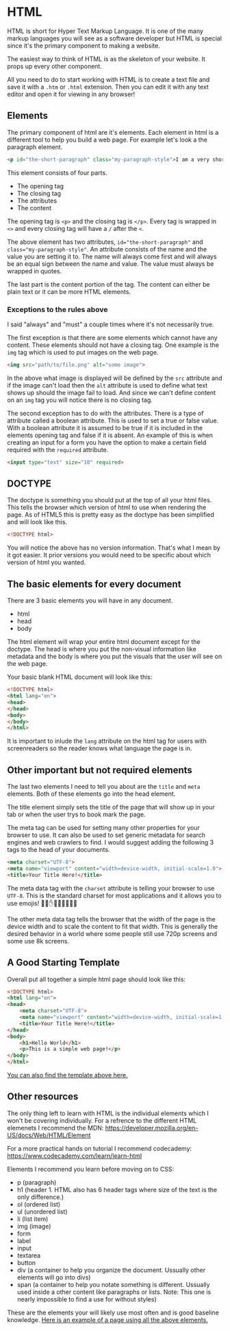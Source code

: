 # HTML

HTML is short for Hyper Text Markup Language. It is one of the many markup languages you will see as a software developer but HTML is special since it's the primary component to making a website.

The easiest way to think of HTML is as the skeleton of your website. It props up every other component.

All you need to do to start working with HTML is to create a text file and save it with a `.htm` or `.html` extension. Then you can edit it with any text editor and open it for viewing in any browser!

## Elements

The primary component of html are it's elements. Each element in html is a different tool to help you build a web page. For example let's look a the paragraph element.

```html
<p id="the-short-paragraph" class="my-paragraph-style">I am a very short paragraph.</p>
```

This element consists of four parts.

* The opening tag
* The closing tag
* The attributes
* The content

The opening tag is `<p>` and the closing tag is `</p>`. Every tag is wrapped in `<>` and every closing tag will have a `/` after the `<`.

The above element has two attributes, `id="the-short-paragraph"` and `class="my-paragraph-style"`. An attribute consists of the name and the value you are setting it to. The name will always come first and will always be an equal sign between the name and value. The value must always be wrapped in quotes.

The last part is the content portion of the tag. The content can either be plain text or it can be more HTML elements.

### Exceptions to the rules above

I said "always" and "must" a couple times where it's not necessarily true.

The first exception is that there are some elements which cannot have any content. These elements should not have a closing tag. One example is the `img` tag which is used to put images on the web page.

```html
<img src="path/to/file.png" alt="some image">
```

In the above what image is displayed will be defined by the `src` attribute and if the image can't load then the `alt` attribute is used to define what text shows up should the image fail to load. And since we can't define content on an `img` tag you will notice there is no closing tag.

The second exception has to do with the attributes. There is a type of attribute called a boolean attribute. This is used to set a true or false value. With a boolean attribute it is assumed to be true if it is included in the elements opening tag and false if it is absent. An example of this is when creating an input for a form you have the option to make a certain field required with the `required` attribute.

```html
<input type="text" size="10" required>
```

## DOCTYPE

The doctype is something you should put at the top of all your html files. This tells the browser which version of html to use when rendering the page. As of HTML5 this is pretty easy as the doctype has been simplified and will look like this.

```html
<!DOCTYPE html>
```

You will notice the above has no version information. That's what I mean by it got easier. It prior versions you would need to be specific about which version of html you wanted.

## The basic elements for every document

There are 3 basic elements you will have in any document.

* html
* head
* body

The html element will wrap your entire html document except for the doctype. The head is where you put the non-visual information like metadata and the body is where you put the visuals that the user will see on the web page.

Your basic blank HTML document will look like this:

```html
<!DOCTYPE html>
<html lang="en">
<head>
</head>
<body>
</body>
</html>
```

It is important to inlude the `lang` attribute on the html tag for users with screenreaders so the reader knows what language the page is in.

## Other important but not required elements

The last two elements I need to tell you about are the `title` and `meta` elements. Both of these elements go into the head element.

The title element simply sets the title of the page that will show up in your tab or when the user trys to book mark the page.

The meta tag can be used for setting many other properties for your browser to use. It can also be used to set generic metadata for search engines and web crawlers to find. I would suggest adding the following 3 tags to the head of your documents.

```html
<meta charset="UTF-8">
<meta name="viewport" content="width=device-width, initial-scale=1.0">
<title>Your Title Here!</title>
```

The meta data tag with the `charset` attribute is telling your browser to use `UTF-8`. This is the standard charset for most applications and it allows you to use emojis! 🦍💎✋💎🦍💎🤚💎🦍

The other meta data tag tells the browser that the width of the page is the device width and to scale the content to fit that width. This is generally the desired behavior in a world where some people still use 720p screens and some use 8k screens.

## A Good Starting Template

Overall put all together a simple html page should look like this:

```html
<!DOCTYPE html>
<html lang="en">
<head>
    <meta charset="UTF-8">
    <meta name="viewport" content="width=device-width, initial-scale=1.0">
    <title>Your Title Here!</title>
</head>
<body>
    <h1>Hello World</h1>
    <p>This is a simple web page!</p>
</body>
</html>
```

[You can also find the template above here.](template.htm)

## Other resources

The only thing left to learn with HTML is the individual elements which I won't be covering individually. For a refrence to the different HTML elemenets I recommend the MDN: https://developer.mozilla.org/en-US/docs/Web/HTML/Element

For a more practical hands on tutorial I recommend codecademy: https://www.codecademy.com/learn/learn-html

Elements I recommend you learn before moving on to CSS:

* p (paragraph)
* h1 (header 1. HTML also has 6 header tags where size of the text is the only difference.)
* ol (ordered list)
* ul (unordered list)
* li (list item)
* img (image)
* form
* label
* input
* textarea
* button
* div (a container to help you organize the document. Ussually other elements will go into divs)
* span (a container to help you notate something is different. Ussually used inside a other content like paragraphs or lists. Note: This one is nearly impossible to find a use for without styles)

These are the elements your will likely use most often and is good baseline knowledge. [Here is an example of a page using all the above elements.](full-example.htm)
